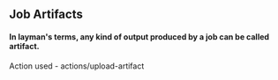## Job Artifacts

#### In layman's terms, any kind of output produced by a job can be called artifact.

Action used - actions/upload-artifact